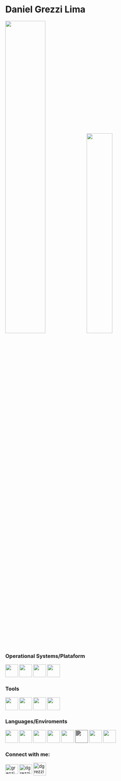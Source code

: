 # Daniel Grezzi Lima

<div>
  <a href="#"><img width=50% src="https://github-readme-stats-git-master-dgrezzi.vercel.app/api?username=dgrezzi&show_icons=true&theme=transparent&hide_border=true&count_private=true&title_color=5c5&icon_color=8c8"/></a>
  <a href="#"><img width=40% src="https://github-readme-stats-git-master-dgrezzi.vercel.app/api/top-langs/?username=dgrezzi&layout=compact&show_icons=true&theme=transparent&hide_border=true&count_private=true&title_color=5b5"/></a>
</div>

<div>
  <h3 align="left">Operational Systems/Plataform</h3>

  <a href="https://www.linux.org/">
    <img height="40" src="https://cdn.jsdelivr.net/gh/devicons/devicon/icons/linux/linux-original.svg" /></a>
  <a href="https://www.microsoft.com/en-us/windows?wa=wsignin1.0">
    <img height="40" src="https://cdn.jsdelivr.net/gh/devicons/devicon/icons/windows8/windows8-original.svg" /></a>
  <a href="https://www.raspberrypi.com/">
    <img height="40" src="https://cdn.jsdelivr.net/gh/devicons/devicon/icons/raspberrypi/raspberrypi-original.svg" /></a>
  <a href="https://www.arduino.cc/">
    <img height="40" src="https://cdn.jsdelivr.net/gh/devicons/devicon/icons/arduino/arduino-original-wordmark.svg" /></a>
</div>

<div>
  <h3 align="left">Tools</h3>

  <a href="https://code.visualstudio.com/">
    <img height="40" src="https://cdn.jsdelivr.net/gh/devicons/devicon/icons/vscode/vscode-original.svg" /></a>
  <a href="https://www.android.com/">
    <img height="40" src="https://cdn.jsdelivr.net/gh/devicons/devicon/icons/androidstudio/androidstudio-original.svg" /></a>
  <a href="https://git-scm.com/">
    <img height="40" src="https://cdn.jsdelivr.net/gh/devicons/devicon/icons/docker/docker-original-wordmark.svg" /></a>
  <a href="https://git-scm.com/">
    <img height="40" src="https://cdn.jsdelivr.net/gh/devicons/devicon/icons/git/git-original.svg" /></a>
</div>

<div>
  <h3 align="left">Languages/Enviroments</h3>

  <a href="https://www.w3schools.com/html/">
    <img height="40" src="https://cdn.jsdelivr.net/gh/devicons/devicon/icons/html5/html5-original.svg" /></a>
  <a href="https://www.w3schools.com/css/">
    <img height="40" src="https://cdn.jsdelivr.net/gh/devicons/devicon/icons/css3/css3-original.svg" /></a>
  <a href="https://sass-lang.com/">
    <img height="40" src="https://cdn.jsdelivr.net/gh/devicons/devicon/icons/sass/sass-original.svg" /></a>
  <a href="https://www.javascript.com/">
    <img height="40" src="https://cdn.jsdelivr.net/gh/devicons/devicon/icons/javascript/javascript-original.svg" /></a>
  <a href="https://reactnative.dev/">
    <img height="40" src="https://reactnative.dev/img/header_logo.svg"/></a>
  <a href="https://nextjs.org/">
    <img style="filter: invert(100%) contrast(0%);
    }" height="40" src="https://cdn.jsdelivr.net/gh/devicons/devicon/icons/nextjs/nextjs-line.svg" /></a>
  <a href="https://nodejs.org/">
    <img height="40" src="https://cdn.jsdelivr.net/gh/devicons/devicon/icons/nodejs/nodejs-original.svg" /></a>
  <a href="https://firebase.google.com/?hl=pt-br">
    <img height="40" src="https://cdn.jsdelivr.net/gh/devicons/devicon/icons/firebase/firebase-plain-wordmark.svg" /><a>
</div>

<div>
  <h3 align="left">Connect with me:</h3>

  <a href="https://linkedin.com/in/grezzi" target="blank"><img align="center" src="https://raw.githubusercontent.com/rahuldkjain/github-profile-readme-generator/master/src/images/icons/Social/linked-in-alt.svg" alt="grezzi" height="30" width="40" /></a>
  <a href="https://fb.com/daniel.grezzi" target="blank"><img align="center" src="https://raw.githubusercontent.com/rahuldkjain/github-profile-readme-generator/master/src/images/icons/Social/facebook.svg" alt="dgrezzi" height="30" width="40" /></a>
  <a href="https://discord.com/channels/@me/952511788455456768" target="blank"><img align="center" src="https://raw.githubusercontent.com/rahuldkjain/github-profile-readme-generator/master/src/images/icons/Social/discord.svg" alt="dgrezzi#3143" height="40" width="40" /></a>
</div>
